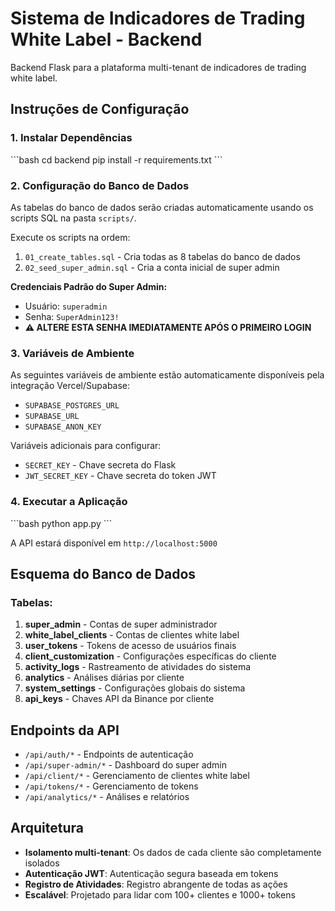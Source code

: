 # Sistema de Indicadores de Trading White Label - Backend

Backend Flask para a plataforma multi-tenant de indicadores de trading white label.

## Instruções de Configuração

### 1. Instalar Dependências

\`\`\`bash
cd backend
pip install -r requirements.txt
\`\`\`

### 2. Configuração do Banco de Dados

As tabelas do banco de dados serão criadas automaticamente usando os scripts SQL na pasta `scripts/`.

Execute os scripts na ordem:
1. `01_create_tables.sql` - Cria todas as 8 tabelas do banco de dados
2. `02_seed_super_admin.sql` - Cria a conta inicial de super admin

**Credenciais Padrão do Super Admin:**
- Usuário: `superadmin`
- Senha: `SuperAdmin123!`
- **⚠️ ALTERE ESTA SENHA IMEDIATAMENTE APÓS O PRIMEIRO LOGIN**

### 3. Variáveis de Ambiente

As seguintes variáveis de ambiente estão automaticamente disponíveis pela integração Vercel/Supabase:
- `SUPABASE_POSTGRES_URL`
- `SUPABASE_URL`
- `SUPABASE_ANON_KEY`

Variáveis adicionais para configurar:
- `SECRET_KEY` - Chave secreta do Flask
- `JWT_SECRET_KEY` - Chave secreta do token JWT

### 4. Executar a Aplicação

\`\`\`bash
python app.py
\`\`\`

A API estará disponível em `http://localhost:5000`

## Esquema do Banco de Dados

### Tabelas:
1. **super_admin** - Contas de super administrador
2. **white_label_clients** - Contas de clientes white label
3. **user_tokens** - Tokens de acesso de usuários finais
4. **client_customization** - Configurações específicas do cliente
5. **activity_logs** - Rastreamento de atividades do sistema
6. **analytics** - Análises diárias por cliente
7. **system_settings** - Configurações globais do sistema
8. **api_keys** - Chaves API da Binance por cliente

## Endpoints da API

- `/api/auth/*` - Endpoints de autenticação
- `/api/super-admin/*` - Dashboard do super admin
- `/api/client/*` - Gerenciamento de clientes white label
- `/api/tokens/*` - Gerenciamento de tokens
- `/api/analytics/*` - Análises e relatórios

## Arquitetura

- **Isolamento multi-tenant**: Os dados de cada cliente são completamente isolados
- **Autenticação JWT**: Autenticação segura baseada em tokens
- **Registro de Atividades**: Registro abrangente de todas as ações
- **Escalável**: Projetado para lidar com 100+ clientes e 1000+ tokens
